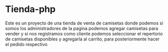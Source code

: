 # Tienda-php
 
Este es un proyecto de una tienda de venta de camisetas donde podemos si somos los administradores de la pagina podemos agregar camisetas para vender y si nos registramos como cliente podemos seleccionar el repertorio de camisetas disponibles y agregarla al carrito, para posteriormente hacer el pedido respectivo
